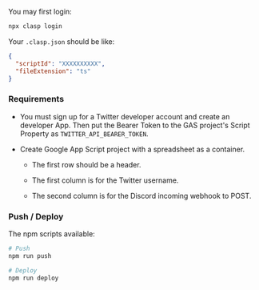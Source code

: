 You may first login:

```sh
npx clasp login
```

Your `.clasp.json` should be like:

```json
{
  "scriptId": "XXXXXXXXXX",
  "fileExtension": "ts"
}
```

### Requirements

* You must sign up for a Twitter developer account and create an developer App. Then put the Bearer Token to the GAS project's Script Property as `TWITTER_API_BEARER_TOKEN`.

* Create Google App Script project with a spreadsheet as a container.

  * The first row should be a header.

  * The first column is for the Twitter username.

  * The second column is for the Discord incoming webhook to POST.

### Push / Deploy

The npm scripts available:

```sh
# Push
npm run push

# Deploy
npm run deploy
```
